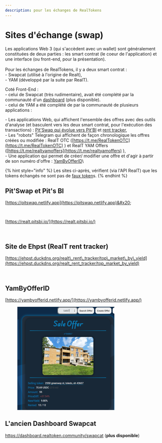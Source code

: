 ```yaml
---
description: pour les échanges de RealTokens
---
```


# Sites d'échange (swap)

Les applications Web 3 (qui s'accèdent avec un wallet) sont généralement constituées de deux parties : les smart contrat (le coeur de l'application) et une interface (ou front-end, pour la présentation).\
\
Pour les échanges de RealTokens, il y a deux smart contrat :\
&#x20;\- Swapcat (utilisé à l'origine de Realt), \
&#x20;\- YAM (développé par la suite par RealT).

Coté Front-End :  \
&#x20; \- celui de Swapcat (très rudimentaire), avait été complété par la communauté d'un [dashboard](swap.md#lancien-dashboard-swapcat) (plus disponible).\
&#x20;\- celui de YAM a été complété de par la communauté de plusieurs applications :

&#x20;  \- Les applications Web, qui affichent l'ensemble des offres avec des outils d'analyse (et basculent vers les deux smart contrat, pour l'exécution des transactions) : [Pit'Swap qui évolue vers Pit'BI](swap.md#pitswap-et-pitbi) et [rent tracker](swap.md#site-de-ehpst-realt-rent-tracker),\
&#x20;  \- Les "robots" Telegram qui affichent de façon chronologique les offres créées ou modifiée : RealT OTC ([https://t.me/RealTokenOTC](https://t.me/RealTokenOTC) ) et RealT YAM Offers  ([https://t.me/realtyamoffers](https://t.me/realtyamoffers) ),\
&#x20;  \- Une application qui permet de créer/ modifier une offre et d'agir à partir de son numéro d'offre : [YamByOfferID](swap.md#yambyofferid)\


{% hint style="info" %}
Les sites ci-après, vérifient (via l'API RealT) que les tokens échangés ne sont pas de [faux token](https://realt.co/warning-malicious-activity-on-swap-cat-involving-fake-realtokens/)s.
{% endhint %}

## Pit'Swap et Pit's BI

[https://pitswap.netlify.app](https://pitswap.netlify.app)&#x20;

<figure><img src="../.gitbook/assets/image (207).png" alt=""><figcaption></figcaption></figure>

[https://realt.pitsbi.io/](https://realt.pitsbi.io/)

<figure><img src="../.gitbook/assets/image (12).png" alt=""><figcaption></figcaption></figure>

## Site de Ehpst (RealT rent tracker)

[https://ehpst.duckdns.org/realt\_rent\_tracker/top\_market\_by\_yield](https://ehpst.duckdns.org/realt_rent_tracker/top_market_by_yield)

<figure><img src="../.gitbook/assets/image (129).png" alt=""><figcaption></figcaption></figure>

## YamByOfferID

[https://yambyofferid.netlify.app/](https://yambyofferid.netlify.app/)

<figure><img src="../.gitbook/assets/image (1) (1) (1) (1) (1) (1) (1) (1) (1) (1) (1) (1) (1) (1) (1) (1) (1).png" alt="" width="317"><figcaption></figcaption></figure>

## L'ancien Dashboard Swapcat

https://dashboard.realtoken.community/swapcat (**plus disponible**)

<figure><img src="../.gitbook/assets/image (173).png" alt="" width="375"><figcaption></figcaption></figure>
